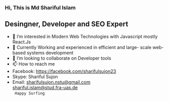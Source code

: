 ### Hi, This is Md Shariful Islam

##  Desingner, Developer and SEO Expert


- 👀 I’m interested in Modern Web Technologies with Javascript mostly React.Js
- 🌱 Currently Working and experienced in efficient and large- scale web-based systems development
- 💞️ I’m looking to collaborate on Developer tools
- 📫 How to reach me 
- Facebook: https://facebook.com/sharifulsujon23
- Skype: Shariful Sujon
- Email: sharifulsujon.nstu@gmail.com <br>     shariful.islam@stud.fra-uas.de <br>
<code> Happy Surfing </code>
